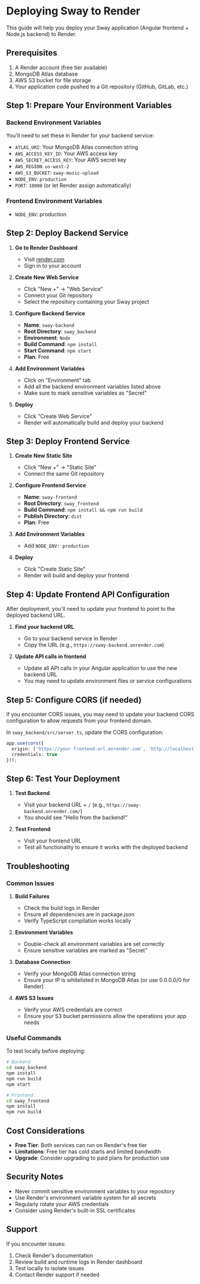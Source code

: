 # Deploying Sway to Render

This guide will help you deploy your Sway application (Angular frontend + Node.js backend) to Render.

## Prerequisites

1. A Render account (free tier available)
2. MongoDB Atlas database
3. AWS S3 bucket for file storage
4. Your application code pushed to a Git repository (GitHub, GitLab, etc.)

## Step 1: Prepare Your Environment Variables

### Backend Environment Variables
You'll need to set these in Render for your backend service:

- `ATLAS_URI`: Your MongoDB Atlas connection string
- `AWS_ACCESS_KEY_ID`: Your AWS access key
- `AWS_SECRET_ACCESS_KEY`: Your AWS secret key
- `AWS_REGION`: `us-west-2`
- `AWS_S3_BUCKET`: `sway-music-upload`
- `NODE_ENV`: `production`
- `PORT`: `10000` (or let Render assign automatically)

### Frontend Environment Variables
- `NODE_ENV`: production

## Step 2: Deploy Backend Service

1. **Go to Render Dashboard**
   - Visit [render.com](https://render.com)
   - Sign in to your account

2. **Create New Web Service**
   - Click "New +" → "Web Service"
   - Connect your Git repository
   - Select the repository containing your Sway project

3. **Configure Backend Service**
   - **Name**: `sway-backend`
   - **Root Directory**: `sway_backend`
   - **Environment**: `Node`
   - **Build Command**: `npm install`
   - **Start Command**: `npm start`
   - **Plan**: Free

4. **Add Environment Variables**
   - Click on "Environment" tab
   - Add all the backend environment variables listed above
   - Make sure to mark sensitive variables as "Secret"

5. **Deploy**
   - Click "Create Web Service"
   - Render will automatically build and deploy your backend

## Step 3: Deploy Frontend Service

1. **Create New Static Site**
   - Click "New +" → "Static Site"
   - Connect the same Git repository

2. **Configure Frontend Service**
   - **Name**: `sway-frontend`
   - **Root Directory**: `sway_frontend`
   - **Build Command**: `npm install && npm run build`
   - **Publish Directory**: `dist`
   - **Plan**: Free

3. **Add Environment Variables**
   - Add `NODE_ENV: production`

4. **Deploy**
   - Click "Create Static Site"
   - Render will build and deploy your frontend

## Step 4: Update Frontend API Configuration

After deployment, you'll need to update your frontend to point to the deployed backend URL.

1. **Find your backend URL**
   - Go to your backend service in Render
   - Copy the URL (e.g., `https://sway-backend.onrender.com`)

2. **Update API calls in frontend**
   - Update all API calls in your Angular application to use the new backend URL
   - You may need to update environment files or service configurations

## Step 5: Configure CORS (if needed)

If you encounter CORS issues, you may need to update your backend CORS configuration to allow requests from your frontend domain.

In `sway_backend/src/server.ts`, update the CORS configuration:

```typescript
app.use(cors({
  origin: ['https://your-frontend-url.onrender.com', 'http://localhost:4200'],
  credentials: true
}));
```

## Step 6: Test Your Deployment

1. **Test Backend**
   - Visit your backend URL + `/` (e.g., `https://sway-backend.onrender.com/`)
   - You should see "Hello from the backend!"

2. **Test Frontend**
   - Visit your frontend URL
   - Test all functionality to ensure it works with the deployed backend

## Troubleshooting

### Common Issues

1. **Build Failures**
   - Check the build logs in Render
   - Ensure all dependencies are in package.json
   - Verify TypeScript compilation works locally

2. **Environment Variables**
   - Double-check all environment variables are set correctly
   - Ensure sensitive variables are marked as "Secret"

3. **Database Connection**
   - Verify your MongoDB Atlas connection string
   - Ensure your IP is whitelisted in MongoDB Atlas (or use 0.0.0.0/0 for Render)

4. **AWS S3 Issues**
   - Verify your AWS credentials are correct
   - Ensure your S3 bucket permissions allow the operations your app needs

### Useful Commands

To test locally before deploying:

```bash
# Backend
cd sway_backend
npm install
npm run build
npm start

# Frontend
cd sway_frontend
npm install
npm run build
```

## Cost Considerations

- **Free Tier**: Both services can run on Render's free tier
- **Limitations**: Free tier has cold starts and limited bandwidth
- **Upgrade**: Consider upgrading to paid plans for production use

## Security Notes

- Never commit sensitive environment variables to your repository
- Use Render's environment variable system for all secrets
- Regularly rotate your AWS credentials
- Consider using Render's built-in SSL certificates

## Support

If you encounter issues:
1. Check Render's documentation
2. Review build and runtime logs in Render dashboard
3. Test locally to isolate issues
4. Contact Render support if needed 